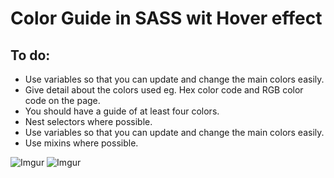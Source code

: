 # Color Guide in SASS wit Hover effect


## To do:
* Use variables so that you can update and change the main colors easily.
* Give detail about the colors used eg. Hex color code and RGB color code on the page.
* You should have a guide of at least four colors.
* Nest selectors where possible.
* Use variables so that you can update and change the main colors easily.
* Use mixins where possible.

![Imgur](https://i.imgur.com/Y5V6BTd.png?1)
![Imgur](https://i.imgur.com/GaZgGso.jpg)